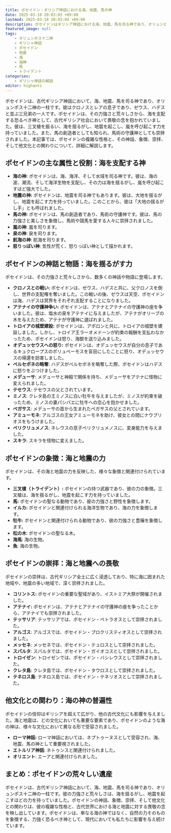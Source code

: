 ```yaml
---
title: ポセイドン：ギリシア神話における海、地震、馬の神
date: 2025-03-18 20:03:03 +09:00
lastmod: 2025-03-18 20:03:04 +09:00
description: ポセイドンはギリシア神話における海、地震、馬を司る神であり、オリュンポス十二神の一柱です。彼はゼウス、ハデスと並ぶ三兄弟の一人であり、その力は海を揺るがし、地震を起こすほど強大でした。
featured_image: null
tags:
    - オリュンポス十二神
    - ギリシャ神話
    - ポセイドン
    - 地震
    - 海
    - 海神
    - 馬
    - トライデント
categories:
    - ギリシャ神話の解説
editor: highants
---
```


ポセイドンは、古代ギリシア神話において、海、地震、馬を司る神であり、オリュンポス十二神の一柱です。彼はクロノスとレアの息子であり、ゼウス、ハデスと並ぶ三兄弟の一人です。ポセイドンは、その力強さと荒々しさから、海を支配する恐るべき神として、古代ギリシア社会において畏敬の念を抱かれていました。彼は、三叉槍を振るい、海を揺るがし、地震を起こし、嵐を呼び起こす力を持っていました。また、馬の創造者としても知られ、馬術の守護神としても崇拝されました。本記事では、ポセイドンの複雑な性格と、その神話、象徴、崇拝、そして他文化との関わりについて、詳細に解説します。
<!--more-->

## ポセイドンの主な属性と役割：海を支配する神

* **海の神:** ポセイドンは、海、海洋、そして水域を司る神です。彼は、海の波、潮流、そして海洋生物を支配し、その力は海を揺るがし、嵐を呼び起こすほど強大でした。
* **地震の神:** ポセイドンは、地震を司る神でもあります。彼は、大地を揺るがし、地震を起こす力を持っていました。このことから、彼は「大地の揺るがし手」とも呼ばれました。
* **馬の神:** ポセイドンは、馬の創造者であり、馬術の守護神です。彼は、馬の力強さと美しさを象徴し、馬術や競馬を愛する人々に崇拝されました。
* **嵐の神**: 嵐を司ります。
* **泉の神**: 泉を司ります。
* **航海の神**: 航海を司ります。
* **怒りっぽい神**: 気性が荒く、怒りっぽい神として描かれます。

## ポセイドンの神話と物語：海を揺るがす力

ポセイドンは、その力強さと荒々しさから、数多くの神話や物語に登場します。

* **クロノスとの戦い:** ポセイドンは、ゼウス、ハデスと共に、父クロノスを倒し、世界の支配権を奪いました。この戦いの後、ゼウスは天空、ポセイドンは海、ハデスは冥界をそれぞれ支配することになりました。
* **アテナイの守護神争い:** ポセイドンは、アテナとアテナイの守護神の座を争いました。彼は、塩水の泉をアテナイに与えましたが、アテナがオリーブの木を与えたため、アテナが守護神に選ばれました。
* **トロイアの城壁建設:** ポセイドンは、アポロンと共に、トロイアの城壁を建設しました。しかし、トロイア王ラーオメドーンが約束の報酬を支払わなかったため、ポセイドンは怒り、海獣を送り込みました。
* **オデュッセウスへの怒り:** ポセイドンは、オデュッセウスが自分の息子であるキュクロープスのポリュペーモスを盲目にしたことに怒り、オデュッセウスの帰還を妨害しました。
* **ペルセポネの略奪**: ハデスがペルセポネを略奪した際、ポセイドンはハデスに怒りをぶつけました。
* **メデューサ**: メデューサと神殿で関係を持ち、メデューサをアテナに怪物に変えられました。
* **テセウス**: テセウスの父とされています。
* **ミノス**: クレタ島の王ミノスに白い牡牛を与えましたが、ミノスが約束を破ったため、ミノスの妻パシパエに牡牛への恋心を抱かせました。
* **ペガサス**: メデューサの首から生まれたペガサスの父とされています。
* **アミューモネ**: アルゴスの王女アミューモネを助け、彼女との間にナウプリオスをもうけました。
* **ペリクリュメノス**: ネレウスの息子ペリクリュメノスに、変身能力を与えました。
* **スキラ**: スキラを怪物に変えました。

## ポセイドンの象徴：海と地震の力

ポセイドンは、その海と地震の力を反映した、様々な象徴と関連付けられています。

* **三叉槍（トライデント）:** ポセイドンの持つ武器であり、彼の力の象徴。三叉槍は、海を揺るがし、地震を起こす力を持っていました。
* **馬:** ポセイドンの聖なる動物であり、彼の力強さと野性を象徴します。
* **イルカ:** ポセイドンと関連付けられる海洋生物であり、海の力を象徴します。
* **牡牛:** ポセイドンと関連付けられる動物であり、彼の力強さと豊穣を象徴します。
* **松の木**: ポセイドンの聖なる木。
* **海馬**: 海の生物。
* **魚**: 海の生物。

## ポセイドンの崇拝：海と地震への畏敬

ポセイドンの崇拝は、古代ギリシア全土に広く浸透しており、特に海に囲まれた地域や、地震の多い地域で、深く崇拝されました。

* **コリントス:** ポセイドンの重要な聖域があり、イストミア大祭が開催されました。
* **アテナイ:** ポセイドンは、アテナとアテナイの守護神の座を争ったことから、アテナイでも崇拝されました。
* **テッサリア**: テッサリアでは、ポセイドン・ペトラオスとして崇拝されました。
* **アルゴス**: アルゴスでは、ポセイドン・プロクリスティオスとして崇拝されました。
* **メッセネ**: メッセネでは、ポセイドン・テュロスとして崇拝されました。
* **スパルタ**: スパルタでは、ポセイドン・ガイオコスとして崇拝されました。
* **トロイゼン**: トロイゼンでは、ポセイドン・バシレウスとして崇拝されました。
* **クレタ島**: クレタ島では、ポセイドン・タウロスとして崇拝されました。
* **テネロス島**: テネロス島では、ポセイドン・テネリオスとして崇拝されました。

## 他文化との関わり：海の神の普遍性

ポセイドンの信仰はギリシアを超えて広がり、他の古代文化にも影響を与えました。海と地震は、どの文化においても重要な要素であり、ポセイドンのような海の神は、様々な文化において異なる形で受容されました。

* **ローマ神話:** ローマ神話においては、ネプトゥーヌスとして受容され、海、地震、馬の神として重要視されました。
* **エトルリア神話**: ネトゥンスと関連付けられました。
* **オリエント**: エーアと関連付けられました。

## まとめ：ポセイドンの荒々しい遺産

ポセイドンは、古代ギリシア神話において、海、地震、馬を司る神であり、オリュンポス十二神の一柱です。彼の力強さと荒々しさは、海を揺るがし、地震を起こすほどの力を持っていました。ポセイドンの神話、象徴、崇拝、そして他文化との関わりは、彼の複雑な性格と、古代世界における海と地震に対する畏敬の念を映し出しています。ポセイドンは、単なる海の神ではなく、自然の力そのものを象徴する、力強く恐るべき神として、現代においても私たちに影響を与え続けています。
